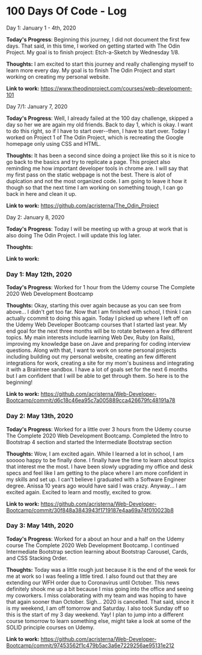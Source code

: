 # 100 Days Of Code - Log

Day 1: January 1 - 4th, 2020 

**Today's Progress**: 
Beginning this journey, I did not document the first few days. That said, in this time, I worked on getting started with The Odin Project. My goal is to finish project: Etch-a-Sketch by Wednesday 1/8. 

**Thoughts:** 
I am excited to start this journey and really challenging myself to learn more every day. My goal is to finish The Odin Project and start working on creating my personal website.

**Link to work:** 
https://www.theodinproject.com/courses/web-development-101

Day 7/1: January 7, 2020 

**Today's Progress**: Well, I already failed at the 100 day challenge, skipped a day so her we are again my old friends. Back to day 1, which is okay. I want to do this right, so if I have to start over--then, I have to start over. Today I worked on Project 1 of The Odin Project, which is recreating the Google homepage only using CSS and HTML. 

**Thoughts:** 
It has been a second since doing a project like this so it is nice to go back to the basics and try to replicate a page. This project also reminding me how important developer tools in chrome are.  I will say that my first pass on the static webpage is not the best. There is alot of duplcation and not the most organized code. I am going to leave it how it though so that the next time I am working on something tough, I can go back in here and clean it up. 

**Link to work:** 
https://github.com/acristerna/The_Odin_Project

Day 2: January 8, 2020 

**Today's Progress**: Today I will be meeting up with a group at work that is also doing The Odin Project. I will update this log later. 

**Thoughts:** 

**Link to work:** 

### Day 1: May 12th, 2020 

**Today's Progress**: 
Worked for 1 hour from the Udemy course The Complete 2020 Web Development Bootcamp 

**Thoughts:** 
Okay, starting this over again because as you can see from above... I didn't get too far. Now that I am finished with school, I think I can actually ccommit to doing this again. Today I picked up where I left off on the Udemy Web Developer Bootcamp courses that I started last year. My end goal for the next three months will be to rotate between a few different topics.  My main interests include learning Web Dev, Ruby (on Rails), improving my knowledge base on Jave and preparing for coding interview questions. Along with that, I want to work on some personal projects including building out my personal website, creating an few different integrations for work, creating a site for my mom's business and integrating it with a Braintree sandbox. I have a lot of goals set for the next 6 months but I am confident that I will be able to get through them. So here is to the beginning! 

**Link to work:** 
https://github.com/acristerna/Web-Developer-Bootcamp/commit/d6c18c46ea95c7a005889cca426679fc48191a78

### Day 2: May 13th, 2020

**Today's Progress**: 
Worked for a little over 3 hours from the Udemy course The Complete 2020 Web Development Bootcamp. Completed the Intro to Bootstrap 4 section and started the Intermediate Bootstrap section

**Thoughts:** 
Wow, I am excited again. While I learned a lot in school, I am sooooo happy to be finally done. I finally have the time to learn about topics that interest me the most. I have been slowly upgrading my office and desk specs and feel like I am getting to the place where I am more confident in my skills and set up. I can't believe I graduated with a Software Engineer degree. Anissa 10 years ago would have said I was crazy. Anyway... I am excited again. Excited to learn and mostly, excited to grow. 

**Link to work:** 
https://github.com/acristerna/Web-Developer-Bootcamp/commit/30f848a3843943f1719187e4aa69a74f010023b8

### Day 3: May 14th, 2020

**Today's Progress**: 
Worked for a about an hour and a half on the Udemy course The Complete 2020 Web Development Bootcamp. I continued Intermediate Bootstrap section learning about Bootstrap Carousel, Cards, and CSS Stacking Order. 

**Thoughts:** 
Today was a little rough just because it is the end of the week for me at work so I was feeling a little tired. I also found out that they are extending our WFH order due to Coronavirus until October. This news definitely shook me up a bit because I miss going into the office and seeing my coworkers. I miss colaborating with my team and was hoping to have that again sooner than October. Sigh... 2020 is cancelled. That said, since it is my weekend, I am off tomorrow and Saturday. I also took Sunday off so this is the start of my 3 day weekend. Yay! I plan to jump into a different course tomorrow to learn something else, might take a look at some of the SOLID principle courses on Udemy. 

**Link to work:** 
https://github.com/acristerna/Web-Developer-Bootcamp/commit/97453562f1c479b5ac3a6e7229256ae95131e212
